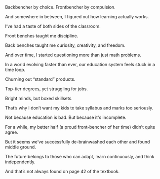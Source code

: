 Backbencher by choice. Frontbencher by compulsion. 

And somewhere in between, I figured out how learning actually works.

I’ve had a taste of both sides of the classroom.

Front benches taught me discipline.

Back benches taught me curiosity, creativity, and freedom.

And over time, I started questioning more than just math problems.

In a world evolving faster than ever, our education system feels stuck in a time loop.

Churning out “standard” products. 

Top-tier degrees, yet struggling for jobs.

Bright minds, but boxed skillsets.

That’s why I don’t want my kids to take syllabus and marks too seriously.

Not because education is bad. But because it's incomplete.

For a while, my better half (a proud front-bencher of her time) didn’t quite agree.

But it seems we’ve successfully de-brainwashed each other and found middle ground.

The future belongs to those who can adapt, learn continuously, and think independently.

And that’s not always found on page 42 of the textbook.
